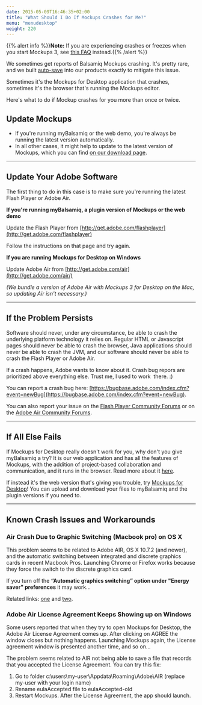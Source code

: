 ```yaml
---
date: 2015-05-09T16:46:35+02:00
title: "What Should I Do If Mockups Crashes for Me?"
menu: "menudesktop"
weight: 220
---
```

{{% alert info %}}**Note:** If you are experiencing crashes or freezes when you start Mockups 3, see [this FAQ](/desktop/stuckonlaunch/) instead.{{% /alert %}}

We sometimes get reports of Balsamiq Mockups crashing. It's pretty rare, and we built [auto-save](/desktop/autosave/) into our products exactly to mitigate this issue.

Sometimes it's the Mockups for Desktop application that crashes, sometimes it's the browser that's running the Mockups editor.

Here's what to do if Mockup crashes for you more than once or twice.

## Update Mockups

*   If you're running myBalsamiq or the web demo, you're always be running the latest version automatically.
*   In all other cases, it might help to update to the latest version of Mockups, which you can find [on our download page](https://balsamiq.com/download).

---

## Update Your Adobe Software

The first thing to do in this case is to make sure you're running the latest Flash Player or Adobe Air.

**If you're running myBalsamiq, a plugin version of Mockups or the web demo**

Update the Flash Player from [http://get.adobe.com/flashplayer](http://get.adobe.com/flashplayer)

Follow the instructions on that page and try again.

**If you are running Mockups for Desktop on Windows**

Update Adobe Air from [http://get.adobe.com/air](http://get.adobe.com/air/)

_(We bundle a version of Adobe Air with Mockups 3 for Desktop on the Mac, so updating Air isn't necessary.)_

---

## If the Problem Persists

Software should never, under any circumstance, be able to crash the underlying platform technology it relies on. Regular HTML or Javascript pages should never be able to crash the browser, Java applications should never be able to crash the JVM, and our software should never be able to crash the Flash Player or Adobe Air.

If a crash happens, Adobe wants to know about it. Crash bug repors are prioritized above everything else. Trust me, I used to work  there. :)

You can report a crash bug here: [https://bugbase.adobe.com/index.cfm?event=newBug](https://bugbase.adobe.com/index.cfm?event=newBug).

You can also report your issue on the [Flash Player Community Forums](http://forums.adobe.com/community/flashplayer) or on the [Adobe Air Community Forums](http://forums.adobe.com/community/air).

---

## If All Else Fails

If Mockups for Desktop really doesn't work for you, why don't you give myBalsamiq a try? It is our web application and has all the features of Mockups, with the addition of project-based collaboration and communication, and it runs in the browser. Read more about it [here](https://balsamiq.com/products/mockups/mybalsamiq).

If instead it's the web version that's giving you trouble, try [Mockups for Desktop](https://balsamiq.com/products/mockups)! You can upload and download your files to myBalsamiq and the plugin versions if you need to.

* * *

## Known Crash Issues and Workarounds

### Air Crash Due to Graphic Switching (Macbook pro) on OS X

This problem seems to be related to Adobe AIR, OS X 10.7.2 (and newer), and the automatic switching between integrated and discrete graphics cards in recent Macbook Pros. Launching Chrome or Firefox works because they force the switch to the discrete graphics card.

If you turn off the **“Automatic graphics switching” option under "Energy saver" preferences** it may work...

Related links: [one](http://jmilbery.com/2011/10/26/getting-adobe-air-3-x-to-work-on-lion-10-7-2/) and [two](http://www.youneedabudget.com/forum/ynab-f38/ynab-crashing-some-macs-after-updating-t13475.html#p91745).

### Adobe Air License Agreement Keeps Showing up on Windows

Some users reported that when they try to open Mockups for Desktop, the Adobe Air License Agreement comes up. After clicking on AGREE the window closes but nothing happens. Launching Mockups again, the License agreement window is presented another time, and so on…

The problem seems related to AIR not being able to save a file that records that you accepted the License Agreement. You can try this fix:

1.  Go to folder c:\users\my-user\Appdata\Roaming\Adobe\AIR (replace my-user with your login name)
2.  Rename eulaAccepted file to eulaAccepted-old
3.  Restart Mockups. After the License Agreement, the app should launch.
